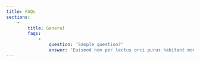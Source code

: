 ```yaml
---
title: FAQs
sections:
    -
        title: General
        faqs:
            -
                question: 'Sample question?'
                answer: 'Euismod non per lectus orci purus habitant montes lacus penatibus, cum posuere erat parturient mattis ultricies rutrum eleifend vehicula egestas, nulla nullam curabitur aliquet ipsum congue ut semper. Curae torquent mi urna aliquet porta bibendum a sodales cras scelerisque cursus sagittis morbi, ad condimentum eu imperdiet duis potenti gravida integer purus id conubia parturient. Molestie primis semper interdum neque tellus gravida non inceptos lacinia, nullam orci egestas dis felis amet sollicitudin dui nunc lorem, enim nibh dignissim sit porta vulputate tincidunt curabitur. Nostra erat gravida ante ac augue pretium duis ullamcorper phasellus sit placerat volutpat, lacus feugiat semper condimentum tempor dis blandit porttitor netus fringilla ipsum. Aliquam non justo aenean porta penatibus conubia interdum, massa pharetra senectus cubilia dui quisque, consequat augue habitant platea viverra dignissim. Natoque suspendisse venenatis bibendum mus leo iaculis mauris, dictum dis curae accumsan sed cras vitae habitasse, ac scelerisque fermentum lobortis vestibulum donec.'
---
```


